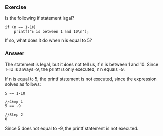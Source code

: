 ### Exercise

Is the following if statement legal?

```
if (n == 1-10)
    printf("n is between 1 and 10\n");
```

If so, what does it do when n is equal to 5?

### Answer

The statement is legal, but it does not tell us, if n is between 1 and 10. Since 1-10 is always -9, the printf is only executed, if n equals -9.

If n is equal to 5, the printf statement is not executed, since the expression solves as follows:
```
5 == 1-10

//Step 1
5 == -9

//Step 2
0
```
Since 5 does not equal to -9, the printf statement is not executed.
